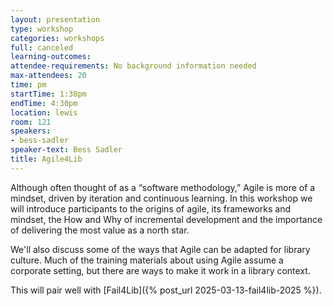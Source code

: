 ```yaml
---
layout: presentation
type: workshop
categories: workshops
full: canceled
learning-outcomes: 
attendee-requirements: No background information needed
max-attendees: 20
time: pm
startTime: 1:30pm
endTime: 4:30pm
location: lewis
room: 121
speakers:
- bess-sadler
speaker-text: Bess Sadler
title: Agile4Lib
---
```

Although often thought of as a “software methodology,” Agile is more of a mindset, driven by iteration and continuous learning. In this workshop we will introduce participants to the origins of agile, its frameworks and mindset, the How and Why of incremental development and the importance of delivering the most value as a north star.

We'll also discuss some of the ways that Agile can be adapted for library culture. Much of the training materials about using Agile assume a corporate setting, but there are ways to make it work in a library context.

This will pair well with [Fail4Lib]({% post_url 2025-03-13-fail4lib-2025 %}).
